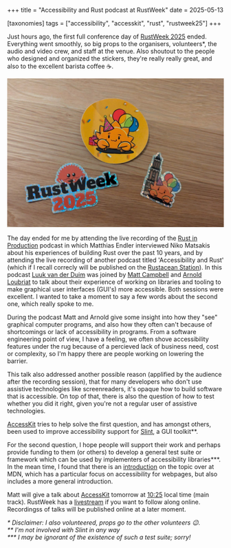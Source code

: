 +++
title = "Accessibility and Rust podcast at RustWeek"
date = 2025-05-13

[taxonomies]
tags = ["accessibility", "accesskit", "rust", "rustweek25"]
+++

Just hours ago, the first full conference day of [RustWeek 2025](https://rustweek.org/) ended. Everything went smoothly, so big props to the organisers, volunteers\*, the audio and video crew, and staff at the venue. Also shoutout to the people who designed and organized the stickers, they're really really great, and also to the excellent barista coffee ☕.

![A small sample of stickers at RustWeek](/img/stickers_rustweek.jpg)

The day ended for me by attending the live recording of the [Rust in Production](https://corrode.dev/podcast) podcast in which Matthias Endler interviewed Niko Matsakis about his experiences of building Rust over the past 10 years, and by attending the live recording of another podcast titled 'Accessibility and Rust' (which if I recall correcly will be published on the [Rustacean Station](https://rustacean-station.org)). In this podcast [Luuk van der Duim](https://github.com/luukvanderduim) was joined by [Matt Campbell](https://github.com/mwcampbell) and [Arnold Loubriat](https://github.com/DataTriny) to talk about their experience of working on libraries and tooling to make graphical user interfaces (GUI's) more accessible. Both sessions were excellent. I wanted to take a moment to say a few words about the second one, which really spoke to me.

During the podcast Matt and Arnold give some insight into how they "see" graphical computer programs, and also how they often can't because of shortcomings or lack of accessibility in programs. From a software engineering point of view, I have a feeling, we often shove accessibility features under the rug because of a percieved lack of business need, cost or complexity, so I'm happy there are people working on lowering the barrier.

This talk also addressed another possible reason (applified by the audience after the recording session), that for many developers who don't use assistive technologies like screenreaders, it's opaque how to build software that is accessible. On top of that, there is also the question of how to test whether you did it right, given you're not a regular user of assistive technologies.

[AccessKit](https://github.com/AccessKit/accesskit) tries to help solve the first question, and has amongst others, been used to improve accessibility support for [Slint](https://github.com/slint-ui/slint/blob/9b176ffb17fcdd33b2e16c70f07d7083228bdab2/internal/backends/winit/accesskit.rs#L97), a GUI toolkit\*\*.

For the second question, I hope people will support their work and perhaps provide funding to them (or others) to develop a general test suite or framework which can be used by implementers of accessibility libraries\*\*\*. In the mean time, I found that there is an [introduction](https://developer.mozilla.org/en-US/docs/Learn_web_development/Core/Accessibility) on the topic over at MDN, which has a particular focus on accessibility for webpages, but also includes a more general introduction.

Matt will give a talk about [AccessKit](AccessKit) tomorrow at [10:25](https://time.is/compare/1025_14_May_2025_in_Utrecht) local time (main track). RustWeek has a [livestream](https://rustweek.org/live/wednesday/) if you want to follow along online. Recordingss of talks will be published online at a later moment.

_\* Disclaimer: I also volunteered, props go to the other volunteers 😉._ <br>
_\*\* I'm not involved with Slint in any way_ <br>
_\*\*\* I may be ignorant of the existence of such a test suite; sorry!_